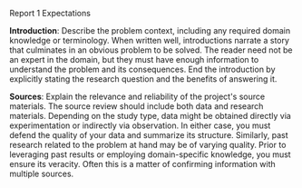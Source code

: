 Report 1 Expectations

**Introduction**: Describe the problem context, including any required domain knowledge or terminology. When written well, introductions narrate a story that culminates in an obvious problem to be solved. The reader need not be an expert in the domain, but they must have enough information to understand the problem and its consequences. End the introduction by explicitly stating the research question and the benefits of answering it.

**Sources**: Explain the relevance and reliability of the project's source materials. The source review should include both data and research materials. Depending on the study type, data might be obtained directly via experimentation or indirectly via observation. In either case, you must defend the quality of your data and summarize its structure. Similarly, past research related to the problem at hand may be of varying quality. Prior to leveraging past results or employing domain-specific knowledge, you must ensure its veracity. Often this is a matter of confirming information with multiple sources.
